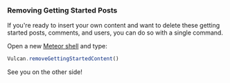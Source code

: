 ### Removing Getting Started Posts

If you're ready to insert your own content and want to delete these getting started posts, comments, and users, you can do so with a single command.

Open a new [Meteor shell](https://docs.meteor.com/commandline.html#meteorshell) and type:

```js
Vulcan.removeGettingStartedContent()
```

See you on the other side!
